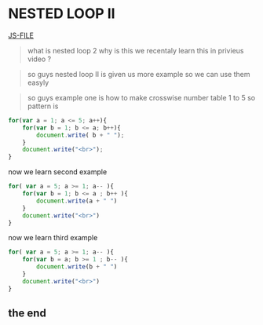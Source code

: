 # NESTED LOOP II
[JS-FILE](../js/32-nested-loop-II.js)

>what is nested loop 2 why is this we recentaly learn this in privieus video ?

>so guys nested loop II is given us more example so we can use them easyly

>so guys example one is how to make crosswise number table 1 to 5 so pattern is 

```javascript
for(var a = 1; a <= 5; a++){
    for(var b = 1; b <= a; b++){
        document.write( b + " ");
    }
    document.write("<br>");
}
```

now we learn second example

```javascript
for( var a = 5; a >= 1; a-- ){
    for(var b = 1; b <= a ; b++ ){
        document.write(a + " ")
    }
    document.write("<br>")
}
```

now we learn third example

```javascript
for( var a = 5; a >= 1; a-- ){
    for(var b = a; b >= 1 ; b-- ){
        document.write(b + " ")
    }
    document.write("<br>")
}
```

## the end